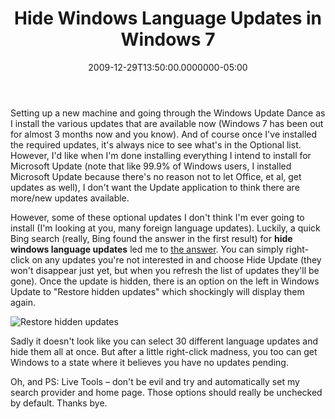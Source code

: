 ﻿---
title: Hide Windows Language Updates in Windows 7
date: "2009-12-29T13:50:00.0000000-05:00"
description: Setting up a new machine and going through the Windows Update Dance
featuredImage: img/hide-windows-language-updates-in-windows-7-featured.png
---

Setting up a new machine and going through the Windows Update Dance as I install the various updates that are available now (Windows 7 has been out for almost 3 months now and you know). And of course once I've installed the required updates, it's always nice to see what's in the Optional list. However, I'd like when I'm done installing everything I intend to install for Microsoft Update (note that like 99.9% of Windows users, I installed Microsoft Update because there's no reason not to let Office, et al, get updates as well), I don't want the Update application to think there are more/new updates available.

However, some of these optional updates I don't think I'm ever going to install (I'm looking at you, many foreign language updates). Luckily, a quick Bing search (really, Bing found the answer in the first result) for **hide windows language updates** led me to [the answer](http://www.howtogeek.com/howto/windows-vista/disable-or-hide-optional-updates-on-windows-vista). You can simply right-click on any updates you're not interested in and choose Hide Update (they won't disappear just yet, but when you refresh the list of updates they'll be gone). Once the update is hidden, there is an option on the left in Windows Update to "Restore hidden updates" which shockingly will display them again.

![Restore hidden updates](/img/Win7Update.png)

Sadly it doesn't look like you can select 30 different language updates and hide them all at once. But after a little right-click madness, you too can get Windows to a state where it believes you have no updates pending.

Oh, and PS: Live Tools – don't be evil and try and automatically set my search provider and home page. Those options should really be unchecked by default. Thanks bye.

